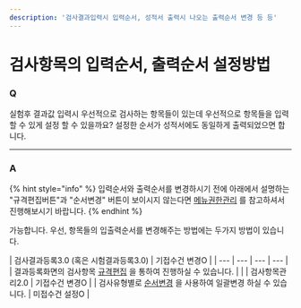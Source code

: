 ```yaml
---
description: '검사결과입력시 입력순서, 성적서 출력시 나오는 출력순서 변경 등 등'
---
```


# 검사항목의 입력순서, 출력순서 설정방법

###  Q

실험후 결과값 입력시 우선적으로 검사하는 항목들이 있는데 우선적으로 항목들을 입력할 수 있게 설정 할 수 있을까요? 설정한 순서가 성적서에도 동일하게 출력되었으면 합니다.

--------------------------

### A

{% hint style="info" %}
입력순서와 출력순서를 변경하시기 전에 아래에서 설명하는 "규격편집버튼"과 "순서변경" 버튼이 보이시지 않는다면 [메뉴권한관리](https://help.ilabs.co.kr/10/0201%20) 를 참고하셔서 진행해보시기 바랍니다.
{% endhint %}

가능합니다. 우선, 항목들의 입출력순서를 변경해주는 방법에는 두가지 방법이 있습니다.

| 검사결과등록3.0 \(혹은 시험결과등록3.0\) | 기접수건 변경O |
| --- | --- | --- | --- |
| 결과등록화면의 검사항목 [규격편집](https://help.ilabs.co.kr/faq/rule-modified%20) 을 통하여 진행하실 수 있습니다.  |  |
| 검사항목관리2.0  | 기접수건 변경O |
| 검사유형별로 [순서변경](https://help.ilabs.co.kr/~/edit/primary/faq/undefined-1) 을 사용하여 일괄변경 하실 수 있습니다. | 미접수건 설정O |





